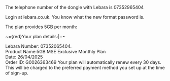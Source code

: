 The telephone number of the dongle with Lebara is 07352965404

Login at lebara.co.uk. You know what the new format password is. 

The plan provides 5GB per month:

~={red}Your plan details:|=~

Lebara Number: 07352065404.  <br>Product Name:5GB MSE Exclusive Monthly Plan  <br>Date: 26/04/2025  <br>Order ID: G0026363469
Your plan will automatically renew every 30 days. This will be charged to the preferred payment method you set up at the time of sign-up.